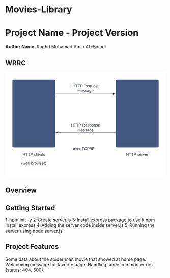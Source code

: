# Movies-Library

# Project Name - Project Version

**Author Name**: Raghd Mohamad Amin AL-Smadi

## WRRC
![wwrc](./Blank%20diagram.png)

## Overview

## Getting Started
1-npm init -y
2-Create server.js
3-Install express package to use it npm install express
4-Adding the server code inside server.js
5-Running the server using node server.js

## Project Features
Some data about the spider man movie that showed at home page.
Welcoming message for favorite page.
Handling some common errors (status: 404, 500).